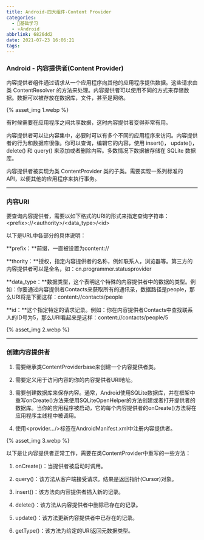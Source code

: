 ```yaml
---
title: Android-四大组件-Content Provider
categories:
  - 🌙基础学习
  - ⭐Android
abbrlink: 6826dd2
date: 2021-07-23 16:06:21
tags:
---
```


### Android - 内容提供者(Content Provider)

内容提供者组件通过请求从一个应用程序向其他的应用程序提供数据。这些请求由类 ContentResolver 的方法来处理。内容提供者可以使用不同的方式来存储数据。数据可以被存放在数据库，文件，甚至是网络。

{% asset_img 1.webp %}

<!--more-->

有时候需要在应用程序之间共享数据，这时内容提供者变得非常有用。

内容提供者可以让内容集中，必要时可以有多个不同的应用程序来访问。内容提供者的行为和数据库很像。你可以查询，编辑它的内容，使用 insert()， update()， delete() 和 query() 来添加或者删除内容。多数情况下数据被存储在 SQLite 数据库。

内容提供者被实现为类 ContentProvider 类的子类。需要实现一系列标准的 API，以便其他的应用程序来执行事务。

***

### 内容URI

要查询内容提供者，需要以如下格式的URI的形式来指定查询字符串：&lt;prefix&gt;://&lt;authority&gt;/&lt;data_type&gt;/&lt;id&gt;

以下是URL中各部分的具体说明：

**prefix：**前缀，一直被设置为content://

**thority：**授权，指定内容提供者的名称，例如联系人，浏览器等。第三方的内容提供者可以是全名，如：cn.programmer.statusprovider

**data_type：**数据类型，这个表明这个特殊的内容提供者中的数据的类型。例如：你要通过内容提供者Contacts来获取所有的通讯录，数据路径是people，那么URI将是下面这样：content://contacts/people

**id：**这个指定特定的请求记录。例如：你在内容提供者Contacts中查找联系人的ID号为5，那么URI看起来是这样：content://contacts/people/5

{% asset_img 2.webp %}

***

### 创建内容提供者

1. 需要继承类ContentProviderbase来创建一个内容提供者类。

2. 需要定义用于访问内容的你的内容提供者URI地址。

3. 需要创建数据库来保存内容。通常，Android使用SQLite数据库，并在框架中重写onCreate()方法来使用SQLiteOpenHelper的方法创建或者打开提供者的数据库。当你的应用程序被启动，它的每个内容提供者的onCreate()方法将在应用程序主线程中被调用。

4. 使用&lt;provider.../&gt;标签在AndroidManifest.xml中注册内容提供者。

{% asset_img 3.webp %}

以下是让内容提供者正常工作，需要在类ContentProvider中重写的一些方法：

1. onCreate()：当提供者被启动时调用。

2. query()：该方法从客户端接受请求。结果是返回指针(Cursor)对象。

3. insert()：该方法向内容提供者插入新的记录。

4. delete()：该方法从内容提供者中删除已存在的记录。

5. update()：该方法更新内容提供者中已存在的记录。

6. getType()：该方法为给定的URI返回元数据类型。
